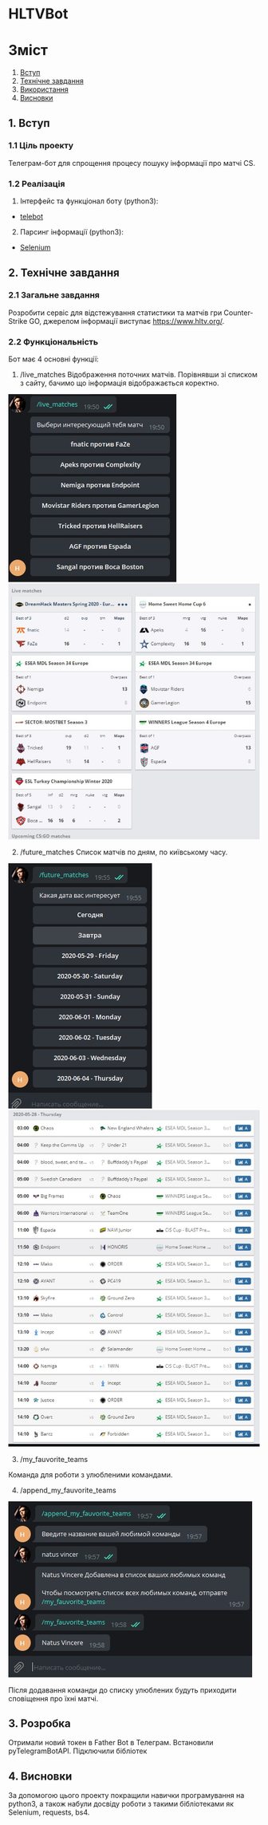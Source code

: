 # HLTVBot

# Зміст

1. [Вступ](#introduction)
2. [Технічне завдання](#techtask)
3. [Використання](#howto)
4. [Висновки](#conclusion)


##  1. Вступ <a name="introduction"></a>
### 1.1 Ціль проекту

Телеграм-бот для спрощення процесу пошуку інформації про матчі CS.

### 1.2 Реалізація

1. Інтерфейс та функціонал боту (python3):
* [telebot](https://pypi.org/project/telebot/)

2. Парсинг інформації (python3):
*  [Selenium](https://selenium-python.readthedocs.io/)

## 2. Технічне завдання <a name="techtask"></a>

### 2.1 Загальне завдання

Розробити сервіс для відстежування статистики та матчів гри Counter-Strike GO, джерелом інформації виступає https://www.hltv.org/. 

### 2.2 Функціональність
 
 Бот має 4 основні функції:
 1. /live_matches 
 Відображення поточних матчів. Порівнявши зі списком з сайту, бачимо що інформація відображається коректно.
 
 ![Альтернативный текст](https://github.com/CLII412/ipz2/blob/master/screenshots/live_command.jpg?raw=true)
 ![Альтернативный текст](https://github.com/CLII412/ipz2/blob/master/screenshots/live_page.jpg?raw=true)
 
 2. /future_matches 
 Список матчів по дням, по київському часу.
 
 ![Альтернативный текст](https://github.com/CLII412/ipz2/blob/master/screenshots/future.jpg?raw=true)
 ![Альтернативный текст](https://github.com/CLII412/ipz2/blob/master/screenshots/future_page.jpg?raw=true)
 
 3. /my_fauvorite_teams 
 
 Команда для роботи з улюбленими командами.
 
 4. /append_my_fauvorite_teams  
 
 ![Альтернативный текст](https://github.com/CLII412/ipz2/blob/master/screenshots/append_command.jpg?raw=true)
 
 Після додавання команди до списку улюблених будуть приходити сповіщення про їхні матчі.

## 3. Розробка  <a name="development"></a>
Отримали новий токен в Father Bot в Телеграм.
Встановили pyTelegramBotAPI.
Підключили бібліотек


## 4. Висновки  <a name="conclusion"></a> 

За допомогою цього проекту покращили навички програмування на python3, а також набули досвіду роботи з такими бібліотеками як Selenium, requests, bs4.

